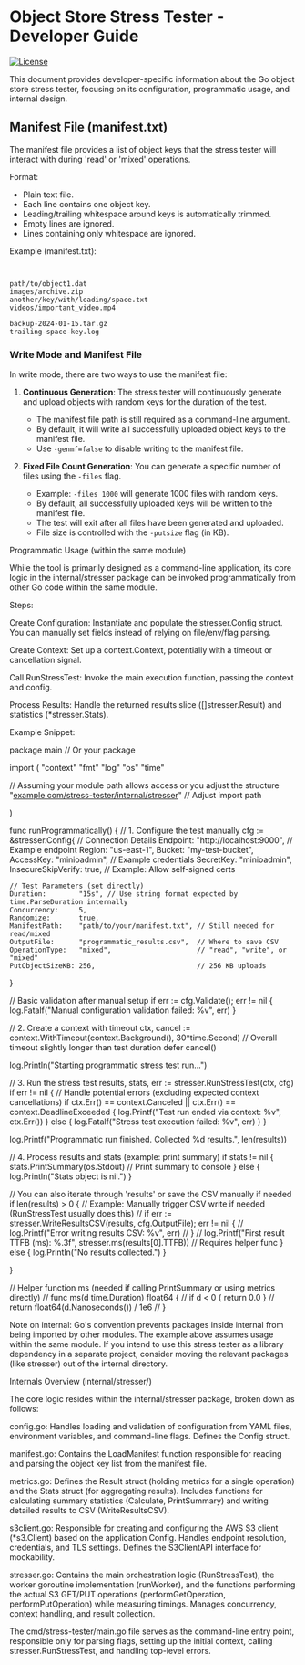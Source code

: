 # Object Store Stress Tester - Developer Guide

[![License](https://img.shields.io/badge/License-BSD_2--Clause-orange.svg)](https://opensource.org/licenses/BSD-2-Clause)

This document provides developer-specific information about the Go object store stress tester, focusing on its
configuration, programmatic usage, and internal design.

## Manifest File (manifest.txt)

The manifest file provides a list of object keys that the stress tester will interact with during 'read' or 'mixed'
operations.

Format:
* Plain text file.
* Each line contains one object key.
* Leading/trailing whitespace around keys is automatically trimmed.
* Empty lines are ignored.
* Lines containing only whitespace are ignored.


Example (manifest.txt):
```text


path/to/object1.dat
images/archive.zip
another/key/with/leading/space.txt
videos/important_video.mp4

backup-2024-01-15.tar.gz
trailing-space-key.log 
```

### Write Mode and Manifest File

In write mode, there are two ways to use the manifest file:

1. **Continuous Generation**: The stress tester will continuously generate and upload objects with random keys for the duration of the test.
   - The manifest file path is still required as a command-line argument.
   - By default, it will write all successfully uploaded object keys to the manifest file.
   - Use `-genmf=false` to disable writing to the manifest file.

2. **Fixed File Count Generation**: You can generate a specific number of files using the `-files` flag.
   - Example: `-files 1000` will generate 1000 files with random keys.
   - By default, all successfully uploaded keys will be written to the manifest file.
   - The test will exit after all files have been generated and uploaded.
   - File size is controlled with the `-putsize` flag (in KB).

Programmatic Usage (within the same module)

While the tool is primarily designed as a command-line application, its core logic in the internal/stresser package can
be invoked programmatically from other Go code within the same module.

Steps:

Create Configuration: Instantiate and populate the stresser.Config struct. You can manually set fields instead of
relying on file/env/flag parsing.

Create Context: Set up a context.Context, potentially with a timeout or cancellation signal.

Call RunStressTest: Invoke the main execution function, passing the context and config.

Process Results: Handle the returned results slice ([]stresser.Result) and statistics (*stresser.Stats).

Example Snippet:

package main // Or your package

import (
"context"
"fmt"
"log"
"os"
"time"

// Assuming your module path allows access or you adjust the structure
"[example.com/stress-tester/internal/stresser](https://www.google.com/search?q=https://example.com/stress-tester/internal/stresser)" //
Adjust import path

)

func runProgrammatically() {
// 1. Configure the test manually
cfg := &stresser.Config{
// Connection Details
Endpoint:           "http://localhost:9000", // Example endpoint
Region:             "us-east-1",
Bucket:             "my-test-bucket",
AccessKey:          "minioadmin", // Example credentials
SecretKey:          "minioadmin",
InsecureSkipVerify: true, // Example: Allow self-signed certs

	// Test Parameters (set directly)
	Duration:        "15s", // Use string format expected by time.ParseDuration internally
	Concurrency:     5,
	Randomize:       true,
	ManifestPath:    "path/to/your/manifest.txt", // Still needed for read/mixed
	OutputFile:      "programmatic_results.csv",  // Where to save CSV
	OperationType:   "mixed",                     // "read", "write", or "mixed"
	PutObjectSizeKB: 256,                         // 256 KB uploads

}

// Basic validation after manual setup
if err := cfg.Validate(); err != nil {
log.Fatalf("Manual configuration validation failed: %v", err)
}

// 2. Create a context with timeout
ctx, cancel := context.WithTimeout(context.Background(), 30*time.Second) // Overall timeout slightly longer than test
duration
defer cancel()

log.Println("Starting programmatic stress test run...")

// 3. Run the stress test
results, stats, err := stresser.RunStressTest(ctx, cfg)
if err != nil {
// Handle potential errors (excluding expected context cancellations)
if ctx.Err() == context.Canceled || ctx.Err() == context.DeadlineExceeded {
log.Printf("Test run ended via context: %v", ctx.Err())
} else {
log.Fatalf("Stress test execution failed: %v", err)
}
}

log.Printf("Programmatic run finished. Collected %d results.", len(results))

// 4. Process results and stats (example: print summary)
if stats != nil {
stats.PrintSummary(os.Stdout) // Print summary to console
} else {
log.Println("Stats object is nil.")
}

// You can also iterate through 'results' or save the CSV manually if needed
if len(results) > 0 {
// Example: Manually trigger CSV write if needed (RunStressTest usually does this)
// if err := stresser.WriteResultsCSV(results, cfg.OutputFile); err != nil {
// log.Printf("Error writing results CSV: %v", err)
// }
// log.Printf("First result TTFB (ms): %.3f", stresser.ms(results[0].TTFB)) // Requires helper func
} else {
log.Println("No results collected.")
}

}

// Helper function ms (needed if calling PrintSummary or using metrics directly)
// func ms(d time.Duration) float64 {
// if d < 0 { return 0.0 }
// return float64(d.Nanoseconds()) / 1e6
// }

Note on internal: Go's convention prevents packages inside internal from being imported by other modules. The example
above assumes usage within the same module. If you intend to use this stress tester as a library dependency in a
separate project, consider moving the relevant packages (like stresser) out of the internal directory.

Internals Overview (internal/stresser/)

The core logic resides within the internal/stresser package, broken down as follows:

config.go: Handles loading and validation of configuration from YAML files, environment variables, and command-line
flags. Defines the Config struct.

manifest.go: Contains the LoadManifest function responsible for reading and parsing the object key list from the
manifest file.

metrics.go: Defines the Result struct (holding metrics for a single operation) and the Stats struct (for aggregating
results). Includes functions for calculating summary statistics (Calculate, PrintSummary) and writing detailed results
to CSV (WriteResultsCSV).

s3client.go: Responsible for creating and configuring the AWS S3 client (*s3.Client) based on the application Config.
Handles endpoint resolution, credentials, and TLS settings. Defines the S3ClientAPI interface for mockability.

stresser.go: Contains the main orchestration logic (RunStressTest), the worker goroutine implementation (runWorker), and
the functions performing the actual S3 GET/PUT operations (performGetOperation, performPutOperation) while measuring
timings. Manages concurrency, context handling, and result collection.

The cmd/stress-tester/main.go file serves as the command-line entry point, responsible only for parsing flags, setting
up the initial context, calling stresser.RunStressTest, and handling top-level errors.